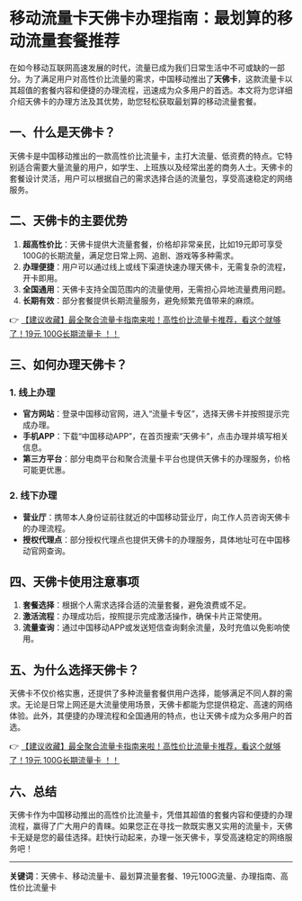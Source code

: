 # 移动流量卡天佛卡办理指南：最划算的移动流量套餐推荐

在如今移动互联网高速发展的时代，流量已成为我们日常生活中不可或缺的一部分。为了满足用户对高性价比流量的需求，中国移动推出了**天佛卡**，这款流量卡以其超值的套餐内容和便捷的办理流程，迅速成为众多用户的首选。本文将为您详细介绍天佛卡的办理方法及其优势，助您轻松获取最划算的移动流量套餐。

## 一、什么是天佛卡？

天佛卡是中国移动推出的一款高性价比流量卡，主打大流量、低资费的特点。它特别适合需要大量流量的用户，如学生、上班族以及经常出差的商务人士。天佛卡的套餐设计灵活，用户可以根据自己的需求选择合适的流量包，享受高速稳定的网络服务。

## 二、天佛卡的主要优势

1. **超高性价比**：天佛卡提供大流量套餐，价格却非常亲民，比如19元即可享受100G的长期流量，满足您日常上网、追剧、游戏等多种需求。
2. **办理便捷**：用户可以通过线上或线下渠道快速办理天佛卡，无需复杂的流程，开卡即用。
3. **全国通用**：天佛卡支持全国范围内的流量使用，无需担心异地流量费用问题。
4. **长期有效**：部分套餐提供长期流量服务，避免频繁充值带来的麻烦。

👉 [【建议收藏】最全聚合流量卡指南来啦！高性价比流量卡推荐，看这个就够了！19元 100G长期流量卡 ！！](https://bit.ly/Liuliangka)

## 三、如何办理天佛卡？

### 1. 线上办理
- **官方网站**：登录中国移动官网，进入“流量卡专区”，选择天佛卡并按照提示完成办理。
- **手机APP**：下载“中国移动APP”，在首页搜索“天佛卡”，点击办理并填写相关信息。
- **第三方平台**：部分电商平台和聚合流量卡平台也提供天佛卡的办理服务，价格可能更优惠。

### 2. 线下办理
- **营业厅**：携带本人身份证前往就近的中国移动营业厅，向工作人员咨询天佛卡的办理流程。
- **授权代理点**：部分授权代理点也提供天佛卡的办理服务，具体地址可在中国移动官网查询。

## 四、天佛卡使用注意事项

1. **套餐选择**：根据个人需求选择合适的流量套餐，避免浪费或不足。
2. **激活流程**：办理成功后，按照提示完成激活操作，确保卡片正常使用。
3. **流量查询**：通过中国移动APP或发送短信查询剩余流量，及时充值以免影响使用。

## 五、为什么选择天佛卡？

天佛卡不仅价格实惠，还提供了多种流量套餐供用户选择，能够满足不同人群的需求。无论是日常上网还是大流量使用场景，天佛卡都能为您提供稳定、高速的网络体验。此外，其便捷的办理流程和全国通用的特点，也让天佛卡成为众多用户的首选。

👉 [【建议收藏】最全聚合流量卡指南来啦！高性价比流量卡推荐，看这个就够了！19元 100G长期流量卡 ！！](https://bit.ly/Liuliangka)

## 六、总结

天佛卡作为中国移动推出的高性价比流量卡，凭借其超值的套餐内容和便捷的办理流程，赢得了广大用户的青睐。如果您正在寻找一款既实惠又实用的流量卡，天佛卡无疑是您的最佳选择。赶快行动起来，办理一张天佛卡，享受高速稳定的网络服务吧！

---

**关键词**：天佛卡、移动流量卡、最划算流量套餐、19元100G流量、办理指南、高性价比流量卡